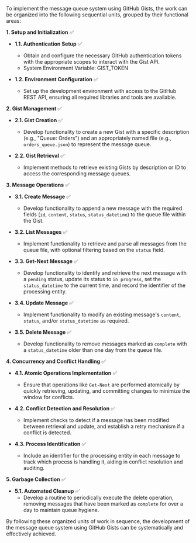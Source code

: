 To implement the message queue system using GitHub Gists, the work can be organized into the following sequential units, grouped by their functional areas:

**1. Setup and Initialization** ✅

- **1.1. Authentication Setup** ✅
  - Obtain and configure the necessary GitHub authentication tokens with the appropriate scopes to interact with the Gist API. 
  - System Environment Variable: GIST_TOKEN

- **1.2. Environment Configuration** ✅
  - Set up the development environment with access to the GitHub REST API, ensuring all required libraries and tools are available.

**2. Gist Management** ✅

- **2.1. Gist Creation** ✅
  - Develop functionality to create a new Gist with a specific description (e.g., "Queue: Orders") and an appropriately named file (e.g., `orders_queue.json`) to represent the message queue.

- **2.2. Gist Retrieval** ✅
  - Implement methods to retrieve existing Gists by description or ID to access the corresponding message queues.

**3. Message Operations** ✅

- **3.1. Create Message** ✅
  - Develop functionality to append a new message with the required fields (`id`, `content`, `status`, `status_datetime`) to the queue file within the Gist.

- **3.2. List Messages** ✅
  - Implement functionality to retrieve and parse all messages from the queue file, with optional filtering based on the `status` field.

- **3.3. Get-Next Message** ✅
  - Develop functionality to identify and retrieve the next message with a `pending` status, update its status to `in progress`, set the `status_datetime` to the current time, and record the identifier of the processing entity.

- **3.4. Update Message** ✅
  - Implement functionality to modify an existing message's `content`, `status`, and/or `status_datetime` as required.

- **3.5. Delete Message** ✅
  - Develop functionality to remove messages marked as `complete` with a `status_datetime` older than one day from the queue file.

**4. Concurrency and Conflict Handling** ✅

- **4.1. Atomic Operations Implementation** ✅
  - Ensure that operations like `Get-Next` are performed atomically by quickly retrieving, updating, and committing changes to minimize the window for conflicts.

- **4.2. Conflict Detection and Resolution** ✅
  - Implement checks to detect if a message has been modified between retrieval and update, and establish a retry mechanism if a conflict is detected.

- **4.3. Process Identification** ✅
  - Include an identifier for the processing entity in each message to track which process is handling it, aiding in conflict resolution and auditing.

**5. Garbage Collection** ✅

- **5.1. Automated Cleanup** ✅
  - Develop a routine to periodically execute the delete operation, removing messages that have been marked as `complete` for over a day to maintain queue hygiene.

By following these organized units of work in sequence, the development of the message queue system using GitHub Gists can be systematically and effectively achieved.
